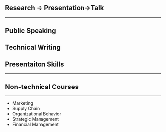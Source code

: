 ## Research -> Presentation->Talk

***

## Public Speaking
## Technical Writing
## Presentaiton Skills

*** 

## Non-technical Courses

***

* Marketing
* Supply Chain
* Organizational Behavior
* Strategic Management
* Financial Management
